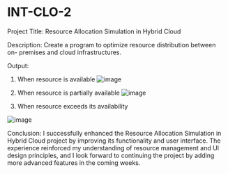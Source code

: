 # INT-CLO-2
Project Title: 
Resource Allocation Simulation in Hybrid Cloud

Description:
Create a program to optimize resource distribution between on- premises and cloud infrastructures.


Output:
1.	When resource is available
                      ![image](https://github.com/user-attachments/assets/6a47ec6e-543b-4f23-9462-a317d49e9b09)

2.	When resource is partially available
  ![image](https://github.com/user-attachments/assets/9730280c-ec52-4428-bf8f-2c4a5ebe1448)

3.	When resource exceeds its availability
 
![image](https://github.com/user-attachments/assets/a326de39-7287-48ca-9218-38b39602b426)


Conclusion:
I successfully enhanced the Resource Allocation Simulation in Hybrid Cloud project by improving its functionality and user interface. The experience reinforced my understanding of resource management and UI design principles, and I look forward to continuing the project by adding more advanced features in the coming weeks.
